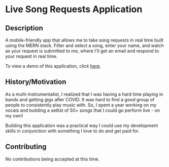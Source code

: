 # Live Song Requests Application

## Description

A mobile-friendly app that allows me to take song requests in real time built using the MERN stack. Filter and select a song, enter your name, and watch as your request is submitted to me, where I'll get an email and respond to your request in real time.

To view a demo of this application, click [here](https://www.youtube.com/watch?v=FjLgVD7u3co).

## History/Motivation

As a multi-instrumentalist, I realized that I was having a hard time playing in bands and getting gigs after COVID. It was hard to find a good group of people to consistently play music with. So, I spent a year working on my vocals and building a setlist of 50+ songs that I could go perform live - on my own!

Building this application was a practical way I could use my development skills in conjunction with something I love to do and get paid for.

## Contributing

No contributions being accepted at this time.
